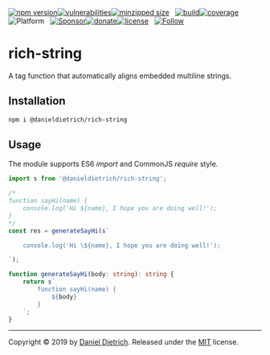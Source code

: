 [![npm version](https://img.shields.io/npm/v/@danieldietrich/rich-string?logo=npm&style=flat-square)](https://www.npmjs.com/package/@danieldietrich/rich-string/)[![vulnerabilities](https://img.shields.io/snyk/vulnerabilities/npm/@danieldietrich/rich-string?style=flat-square)](https://snyk.io/test/npm/@danieldietrich/rich-string)[![minzipped size](https://img.shields.io/bundlephobia/minzip/@danieldietrich/rich-string?style=flat-square)](https://bundlephobia.com/result?p=@danieldietrich/rich-string@latest)
&nbsp;
[![build](https://img.shields.io/travis/danieldietrich/rich-string?logo=github&style=flat-square)](https://travis-ci.org/danieldietrich/rich-string/)[![coverage](https://img.shields.io/codecov/c/github/danieldietrich/rich-string?style=flat-square)](https://codecov.io/gh/danieldietrich/rich-string/)
&nbsp;
![Platform](https://img.shields.io/badge/platform-Node%20v10%20+%20Browser%20%28ES6%2fES2015%29-decc47?logo=TypeScript&style=flat-square)
&nbsp;
[![Sponsor](https://img.shields.io/badge/GitHub-💖Sponsors-b5b7b9?logo=github&style=flat-square)](https://github.com/sponsors/danieldietrich)[![donate](https://img.shields.io/badge/Donate-PayPal-blue.svg?style=flat-square)](https://paypal.me/danieldietrich13)[![license](https://img.shields.io/github/license/danieldietrich/slugify?style=flat-square)](https://opensource.org/licenses/MIT/)
&nbsp;
[![Follow](https://img.shields.io/twitter/follow/danieldietrich?label=Follow&style=social)](https://twitter.com/danieldietrich/)

# rich-string

A tag function that automatically aligns embedded multiline strings.

## Installation

```bash
npm i @danieldietrich/rich-string
```

## Usage

The module supports ES6 _import_ and CommonJS _require_ style.

```ts
import s from '@danieldietrich/rich-string';

/*
function sayHi(name) {
    console.log('Hi ${name}, I hope you are doing well!');
}
*/
const res = generateSayHi(s`

    console.log('Hi \${name}, I hope you are doing well!');

`);

function generateSayHi(body: string): string {
    return s`
        function sayHi(name) {
            ${body}
        }
    `;
}
```

---

Copyright &copy; 2019 by [Daniel Dietrich](cafebab3@gmail.com). Released under the [MIT](https://opensource.org/licenses/MIT/) license.
